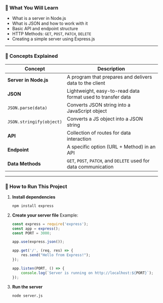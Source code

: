 
### 🚀 What You Will Learn

* What is a server in Node.js
* What is JSON and how to work with it
* Basic API and endpoint structure
* HTTP Methods: `GET`, `POST`, `PATCH`, `DELETE`
* Creating a simple server using Express.js

---

### 📌 Concepts Explained

| Concept                  | Description                                                      |
| ------------------------ | ---------------------------------------------------------------- |
| **Server in Node.js**    | A program that prepares and delivers data to the client          |
| **JSON**                 | Lightweight, easy-to-read data format used to transfer data      |
| `JSON.parse(data)`       | Converts JSON string into a JavaScript object                    |
| `JSON.stringify(object)` | Converts a JS object into a JSON string                          |
| **API**                  | Collection of routes for data interaction                        |
| **Endpoint**             | A specific option (URL + Method) in an API                       |
| **Data Methods**         | `GET`, `POST`, `PATCH`, and `DELETE` used for data communication |

---

### 🔧 How to Run This Project

1. **Install dependencies**

   ```bash
   npm install express
   ```

2. **Create your server file**
   Example:

   ```js
   const express = require('express');
   const app = express();
   const PORT = 3000;

   app.use(express.json());

   app.get('/', (req, res) => {
       res.send("Hello from Express!");
   });

   app.listen(PORT, () => {
       console.log(`Server is running on http://localhost:${PORT}`);
   });
   ```

3. **Run the server**

   ```bash
   node server.js
   ```

